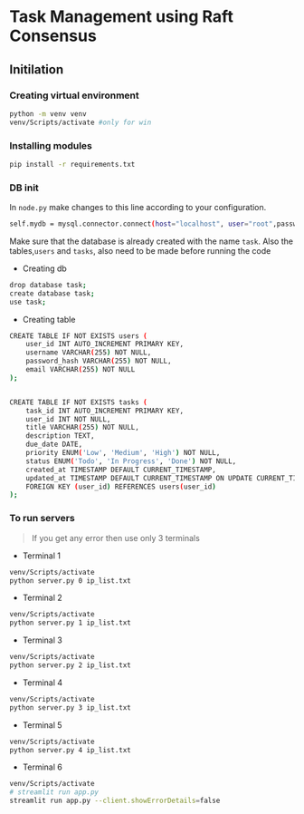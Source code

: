 # **Task Management using Raft Consensus**

## Initilation 

### Creating virtual environment

```bash
python -m venv venv
venv/Scripts/activate #only for win
```

### Installing modules

```bash
pip install -r requirements.txt
```

### DB init



In `node.py` make changes to this line according to your configuration.
```bash
self.mydb = mysql.connector.connect(host="localhost", user="root",password="password123", database="")
```

Make sure that the database is already created with the name `task`. Also the tables,`users` and `tasks`, also need to be made before running the code 

- Creating db
```bash
drop database task;
create database task;
use task;
```

- Creating table
```bash
CREATE TABLE IF NOT EXISTS users (
    user_id INT AUTO_INCREMENT PRIMARY KEY,
    username VARCHAR(255) NOT NULL,
    password_hash VARCHAR(255) NOT NULL,
    email VARCHAR(255) NOT NULL
);


CREATE TABLE IF NOT EXISTS tasks (
    task_id INT AUTO_INCREMENT PRIMARY KEY,
    user_id INT NOT NULL,
    title VARCHAR(255) NOT NULL,
    description TEXT,
    due_date DATE,
    priority ENUM('Low', 'Medium', 'High') NOT NULL,
    status ENUM('Todo', 'In Progress', 'Done') NOT NULL,
    created_at TIMESTAMP DEFAULT CURRENT_TIMESTAMP,
    updated_at TIMESTAMP DEFAULT CURRENT_TIMESTAMP ON UPDATE CURRENT_TIMESTAMP,
    FOREIGN KEY (user_id) REFERENCES users(user_id)
);

```

### To run servers

> If you get any error then use only 3 terminals

- Terminal 1
```bash
venv/Scripts/activate
python server.py 0 ip_list.txt
```

- Terminal 2
```bash
venv/Scripts/activate
python server.py 1 ip_list.txt
```

- Terminal 3
```bash
venv/Scripts/activate
python server.py 2 ip_list.txt
```

- Terminal 4
```bash
venv/Scripts/activate
python server.py 3 ip_list.txt
```

- Terminal 5
```bash
venv/Scripts/activate
python server.py 4 ip_list.txt
```

- Terminal 6
```bash
venv/Scripts/activate
# streamlit run app.py
streamlit run app.py --client.showErrorDetails=false
```